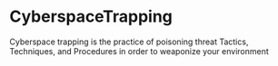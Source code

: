 # CyberspaceTrapping
Cyberspace trapping is the practice of poisoning threat Tactics, Techniques, and Procedures in order to weaponize your environment
